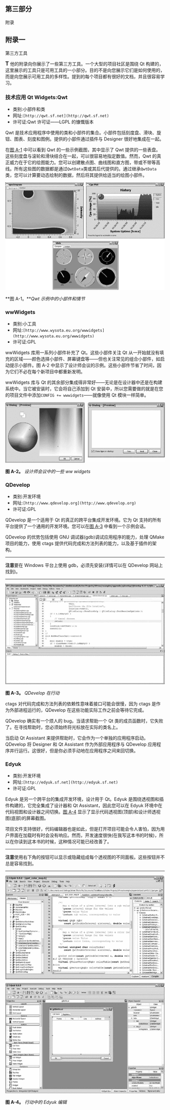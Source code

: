 ## 第三部分

附录

## 附录一

第三方工具

<big class="calibre11">**T**</big> 他的附录向你展示了一些第三方工具。一个大型的项目社区是围绕 Qt 构建的，这里展示的工具只是可用工具的一小部分。目的不是向您展示它们是如何使用的，而是向您展示可用工具的多样性。提到的每个项目都有很好的文档，并且很容易学习。

### 技术应用 Qt Widgets:Qwt

*   类别:小部件和类
*   网址:`[http://qwt.sf.net](http://qwt.sf.net)`
*   许可证:Qwt 许可证——LGPL 的慷慨版本

Qwt 是技术应用程序中使用的类和小部件的集合。小部件包括刻度盘、滑块、旋钮、图表、刻度和图例。提供的小部件通过插件与 Designer 很好地集成在一起。

在[图 A-1](#widgets_and_plots_from_the_qwt_examples) 中可以看到 Qwt 的一些示例截图，其中显示了 Qwt 提供的一些表盘。这些刻度盘与滚轮和滑块结合在一起，可以很容易地指定数值。然而，Qwt 的真正威力在于它的绘图能力。您可以创建散点图、曲线图和直方图，带或不带等高线。所有这些图的数据都是通过`QwtData`类或其后代提供的。通过继承`QwtData`类，您可以计算要动态绘制的数据，然后将其提供给适当的绘图小部件。

![image](img/0A01.jpg)

**图 A-1。***Qwt 示例中的小部件和情节*

### wwWidgets

*   类别:小工具
*   网址:`[http://www.wysota.eu.org/wwwidgets](http://www.wysota.eu.org/wwwidgets)`
*   许可证:GPL

wwWidgets 库用一系列小部件补充了 Qt。这些小部件关注 Qt 从一开始就没有填充的区域——颜色选择小部件、屏幕键盘等——但也关注常见的组合小部件，如启动提示小部件。图 A-2 中显示了设计师会议的示例。这些小部件节省了时间，因为它们不必在每个新项目中都重新发明。

wwWidgets 库与 Qt 的其余部分集成得非常好——无论是在设计器中还是在构建系统中。当它被安装时，它会将自己添加到 Qt 安装中，所以您需要做的就是在您的项目文件中添加`CONFIG += wwwidgets`——就像使用 Qt 模块一样简单。

![image](img/0A02.jpg)

**图 A-2。** *设计师会议中的一些 ww widgets*

### QDevelop

*   类别:开发环境
*   网址:`[http://www.qdevelop.org](http://www.qdevelop.org)`
*   许可证:GPL

QDevelop 是一个适用于 Qt 的真正的跨平台集成开发环境。它为 Qt 支持的所有平台提供了一个通用的开发环境。您可以在[图 A-3](#qdevelop_in_action) 中看到一个示例会话。

QDevelop 的优势包括使用 GNU 调试器(gdb)调试应用程序的能力，处理 QMake 项目的能力，使用 ctags 提供代码完成和方法列表的能力，以及基于插件的架构。

* * *

**注意**要在 Windows 平台上使用 gdb，必须先安装(详情可以在 QDevelop 网站上找到)。

* * *

![image](img/0A03.jpg)

**图 A-3。** *QDevelop 在行动*

ctags 对代码完成和方法列表的依赖性意味着接口可能会很慢，因为 ctags 是作为外部进程运行的，QDevelop 在这些功能实际工作之前会等待它完成。

QDevelop 确实有一个烦人的 bug。当请求帮助一个 Qt 类的成员函数时，它失败了。在寻找帮助时，您必须始终将光标放在实际的类名上。

当启动 Qt Assistant 来提供帮助时，它会作为一个单独的应用程序启动。QDevelop 将 Designer 和 Qt Assistant 作为外部应用程序与 QDevelop 应用程序并行运行。这很好，但是你必须手动地在应用程序之间来回切换。

### Edyuk

*   类别:开发环境
*   网址:`[http://edyuk.sf.net](http://edyuk.sf.net)`
*   许可证:GPL

Edyuk 是另一个跨平台的集成开发环境，设计用于 Qt。Edyuk 是围绕透视图和插件构建的，它完全集成了设计器和 Qt Assistant，因此您可以在 Edyuk 环境中在代码视图和设计器之间切换。[图 A-4](#the_edyuk_editor_in_action) 显示了显示代码透视图(顶部)和设计师透视图(底部)的屏幕截图。

项目文件支持很好，代码编辑器也是如此，但是打开项目可能会令人害怕，因为用户界面在加载时有时会没有响应。然而，开发速度很快(在我写这本书的时候)，所以在你读到这本书的时候，这种情况可能已经改善了。

* * *

**注意**使用右下角的按钮可以显示或隐藏组成每个透视图的不同面板。这些按钮并不总是容易找到。

* * *

![image](img/0A04.jpg)

**图 A-4。** *行动中的 Edyuk 编辑*
